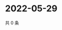 # 2022-05-29

共 0 条

<!-- BEGIN WEIBO -->
<!-- 最后更新时间 Sun May 29 2022 18:01:22 GMT+0800 (China Standard Time) -->

<!-- END WEIBO -->
